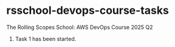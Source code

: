 # rsschool-devops-course-tasks
The Rolling Scopes School: AWS DevOps Course 2025 Q2

1) Task 1 has been started.
